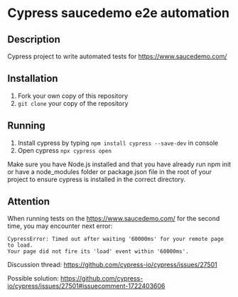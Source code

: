 # Cypress saucedemo e2e automation

## Description
Cypress project to write automated tests for https://www.saucedemo.com/

## Installation
1. Fork your own copy of this repository
2. ```git clone``` your copy of the repository

## Running
1. Install cypress by typing ```npm install cypress --save-dev``` in console
2. Open cypress ```npx cypress open```

Make sure you have Node.js installed and that you have already run npm init or have a node_modules folder or package.json file in the root of your project to ensure cypress is installed in the correct directory.


## Attention
When running tests on the https://www.saucedemo.com/ for the second time, you may encounter next error:
```
CypressError: Timed out after waiting '60000ms' for your remote page to load.
Your page did not fire its 'load' event within '60000ms'.
```
Discussion thread: https://github.com/cypress-io/cypress/issues/27501

Possible solution: https://github.com/cypress-io/cypress/issues/27501#issuecomment-1722403606

